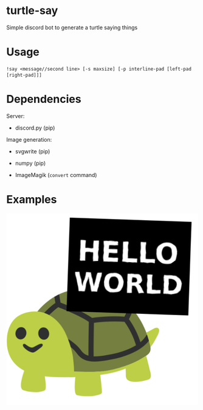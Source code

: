 # turtle-say

Simple discord bot to generate a turtle saying things

# Usage

```
!say <message//second line> [-s maxsize] [-p interline-pad [left-pad [right-pad]]]
```

# Dependencies

Server:

- discord.py (pip)

Image generation:

- svgwrite (pip)
- numpy (pip)

- ImageMagik (`convert` command)


# Examples

![hello world](example/hello.png)
